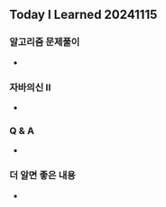 Today I Learned 20241115
---

### 알고리즘 문제풀이

- 

### 자바의신 II

- 

### Q & A

- 

### 더 알면 좋은 내용

- 

